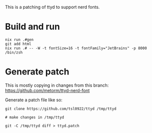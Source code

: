 This is a patching of ttyd to support nerd fonts.

# Build and run

```
nix run .#gen
git add html
nix run .# -- -W -t fontSize=16 -t fontFamily="JetBrains" -p 8000 /bin/zsh
```

# Generate patch

This is mostly copying in changes from this branch: <https://github.com/metorm/ttyd-nerd-font>

Generate a patch file like so:

```
git clone https://github.com/tsl0922/ttyd /tmp/ttyd

# make changes in /tmp/ttyd

git -C /tmp/ttyd diff > ttyd.patch
```
